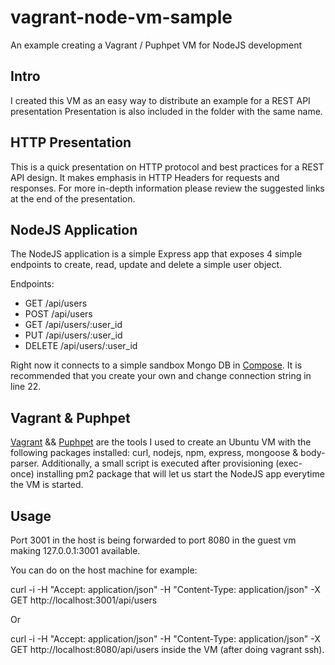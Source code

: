vagrant-node-vm-sample
======================

An example creating a Vagrant / Puphpet VM for NodeJS development

## Intro

I created this VM as an easy way to distribute an example for a REST API presentation
Presentation is also included in the folder with the same name.

## HTTP Presentation

This is a quick presentation on HTTP protocol and best practices for a REST API design.
It makes emphasis in HTTP Headers for requests and responses.  For more in-depth information please review the suggested links at the end of the presentation.

## NodeJS Application

The NodeJS application is a simple Express app that exposes 4 simple endpoints to create, read, update and delete a simple user object.

Endpoints:

- GET /api/users
- POST /api/users
- GET /api/users/:user_id
- PUT /api/users/:user_id
- DELETE /api/users/:user_id

Right now it connects to a simple sandbox Mongo DB in [Compose](https://www.compose.io/).  It is recommended that you create your own and change connection string in line 22.

## Vagrant & Puphpet

[Vagrant](https://www.vagrantup.com/) && [Puphpet](https://puphpet.com/) are the tools I used to create an Ubuntu VM with the following packages installed: curl, nodejs, npm, express, mongoose & body-parser.
Additionally, a small script is executed after provisioning (exec-once) installing pm2 package that will let us start the NodeJS app everytime the VM is started.

## Usage

Port 3001 in the host is being forwarded to port 8080 in the guest vm making 127.0.0.1:3001 available.

You can do on the host machine for example:

curl -i -H "Accept: application/json" -H "Content-Type: application/json" -X GET http://localhost:3001/api/users

Or

curl -i -H "Accept: application/json" -H "Content-Type: application/json" -X GET http://localhost:8080/api/users
inside the VM (after doing vagrant ssh).
